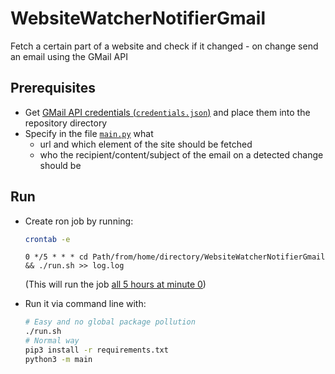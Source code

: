 # WebsiteWatcherNotifierGmail

Fetch a certain part of a website and check if it changed - on change send an email using the GMail API

## Prerequisites

- Get [GMail API credentials (`credentials.json`)](https://developers.google.com/gmail/api/quickstart/python) and place them into the repository directory
- Specify in the file [`main.py`](main.py) what
  - url and which element of the site should be fetched
  - who the recipient/content/subject of the email on a detected change should be

## Run

- Create ron job by running:

  ```sh
  crontab -e
  ```

  ```text
  0 */5 * * * cd Path/from/home/directory/WebsiteWatcherNotifierGmail && ./run.sh >> log.log
  ```

  (This will run the job [all 5 hours at minute 0](https://crontab.guru/#0_*/5_*_*_*))
- Run it via command line with:

  ```sh
  # Easy and no global package pollution
  ./run.sh
  # Normal way
  pip3 install -r requirements.txt
  python3 -m main
  ```
 
